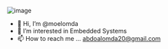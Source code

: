 ![image](https://github.com/moelomda/moelomda/assets/88937815/dc41034c-27af-4b7a-8f4f-c110c33dc442)



- 👋 Hi, I’m @moelomda
- 👀 I’m interested in Embedded Systems 
- 📫 How to reach me ...
abdoalomda20@gmail.com

<!---
moelomda/moelomda is a ✨ special ✨ repository because its `README.md` (this file) appears on your GitHub profile.
You can click the Preview link to take a look at your changes.
--->
